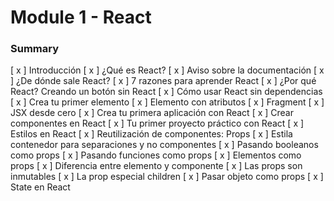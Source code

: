 # Module 1 - React

### Summary

[ x ] Introducción
[ x ] ¿Qué es React?
[ x ] Aviso sobre la documentación
[ x ] ¿De dónde sale React?
[ x ] 7 razones para aprender React
[ x ] ¿Por qué React? Creando un botón sin React
[ x ] Cómo usar React sin dependencias
[ x ] Crea tu primer elemento
[ x ] Elemento con atributos
[ x ] Fragment
[ x ] JSX desde cero
[ x ] Crea tu primera aplicación con React
[ x ] Crear componentes en React
[ x ] Tu primer proyecto práctico con React
[ x ] Estilos en React
[ x ] Reutilización de componentes: Props
[ x ] Estila contenedor para separaciones y no componentes
[ x ] Pasando booleanos como props
[ x ] Pasando funciones como props
[ x ] Elementos como props
[ x ] Diferencia entre elemento y componente
[ x ] Las props son inmutables
[ x ] La prop especial children
[ x ] Pasar objeto como props
[ x ] State en React